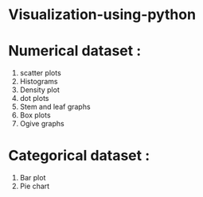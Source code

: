 # Visualization-using-python

# Numerical dataset : 
 1. scatter plots
 2. Histograms
 3. Density plot
 4. dot plots 
 5. Stem and leaf graphs 
 6. Box plots
 7. Ogive graphs

# Categorical dataset :
 1. Bar plot
 2. Pie chart

               
